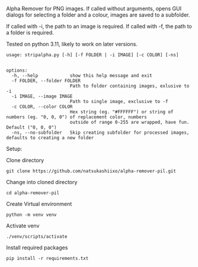 Alpha Remover for PNG images. If called without arguments, opens GUI dialogs for selecting a folder and a colour, images are saved to a subfolder. 

If called with -i, the path to an image is required. 
If called with -f, the path to a folder is required.

Tested on python 3.11, likely to work on later versions.

```
usage: stripalpha.py [-h] [-f FOLDER | -i IMAGE] [-c COLOR] [-ns]


options:
  -h, --help            show this help message and exit
  -f FOLDER, --folder FOLDER
                        Path to folder containing images, exlusive to -i
  -i IMAGE, --image IMAGE
                        Path to single image, exclusive to -f
  -c COLOR, --color COLOR
                        Hex string (eg. "#FFFFFF") or string of numbers (eg. "0, 0, 0") of replacement color, numbers
                        outside of range 0-255 are wrapped, have fun. Default ("0, 0, 0")
  -ns, --no-subfolder   Skip creating subfolder for processed images, defaults to creating a new folder
  ```

  Setup:
 
 Clone directory
  ```
  git clone https://github.com/natsukashiixo/alpha-remover-pil.git
  ```
 Change into cloned directory
  ```
  cd alpha-remover-pil
  ```
 Create Virtual environment
  ```
  python -m venv venv
  ```
 Activate venv
  ```
  ./venv/scripts/activate
  ```
 Install required packages
  ```
  pip install -r requirements.txt
  ```